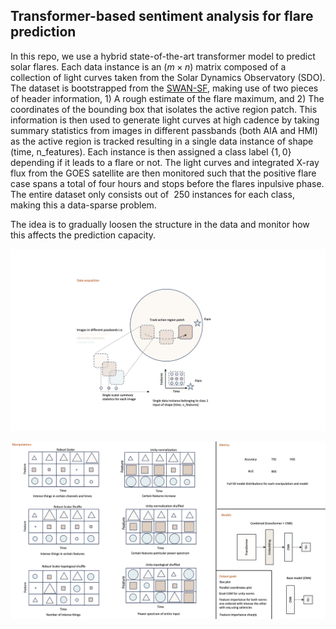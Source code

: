 ## Transformer-based sentiment analysis for flare prediction

In this repo, we use a hybrid state-of-the-art transformer model to predict solar flares.
Each data instance is an $(m \times n)$ matrix composed of a collection of light curves taken from the Solar Dynamics Observatory (SDO).
The dataset is bootstrapped from the [SWAN-SF](https://doi.org/10.7910/DVN/EBCFKM), making use of two pieces of header information, 1) A rough estimate of the flare maximum, and 2) The coordinates of the bounding box that isolates the active region patch. This information is then used to generate light curves at high cadence by taking summary statistics from images in different passbands (both AIA and HMI) as the active region is tracked resulting in a single data instance of shape (time, n_features). Each instance is then assigned a class label $\{1,0\}$ depending if it leads to a flare or not. The light curves and integrated X-ray flux from the GOES satellite are then monitored such that the positive flare case spans a total of four hours and stops before the flares inpulsive phase. The entire dataset only consists out of $~250$ instances for each class, making this a data-sparse problem. 

The idea is to gradually loosen the structure in the data and monitor how this affects the prediction capacity.  

![example](data_reduction4.png)

![example](data_aug_overview.png)